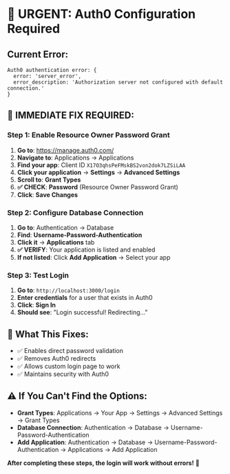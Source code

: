 # 🚨 **URGENT: Auth0 Configuration Required**

## **Current Error:**
```
Auth0 authentication error: {
  error: 'server_error',
  error_description: 'Authorization server not configured with default connection.'
}
```

## **🔧 IMMEDIATE FIX REQUIRED:**

### **Step 1: Enable Resource Owner Password Grant**
1. **Go to**: https://manage.auth0.com/
2. **Navigate to**: Applications → Applications
3. **Find your app**: Client ID `X17O3qhsPeFMskBS2von2dok7LZSiLAA`
4. **Click your application** → **Settings** → **Advanced Settings**
5. **Scroll to**: **Grant Types**
6. **✅ CHECK**: **Password** (Resource Owner Password Grant)
7. **Click**: **Save Changes**

### **Step 2: Configure Database Connection**
1. **Go to**: Authentication → Database
2. **Find**: **Username-Password-Authentication**
3. **Click it** → **Applications** tab
4. **✅ VERIFY**: Your application is listed and enabled
5. **If not listed**: Click **Add Application** → Select your app

### **Step 3: Test Login**
1. **Go to**: `http://localhost:3000/login`
2. **Enter credentials** for a user that exists in Auth0
3. **Click**: **Sign In**
4. **Should see**: "Login successful! Redirecting..."

## **🎯 What This Fixes:**
- ✅ Enables direct password validation
- ✅ Removes Auth0 redirects
- ✅ Allows custom login page to work
- ✅ Maintains security with Auth0

## **⚠️ If You Can't Find the Options:**
- **Grant Types**: Applications → Your App → Settings → Advanced Settings → Grant Types
- **Database Connection**: Authentication → Database → Username-Password-Authentication
- **Add Application**: Authentication → Database → Username-Password-Authentication → Applications → Add Application

**After completing these steps, the login will work without errors!** 🎉




